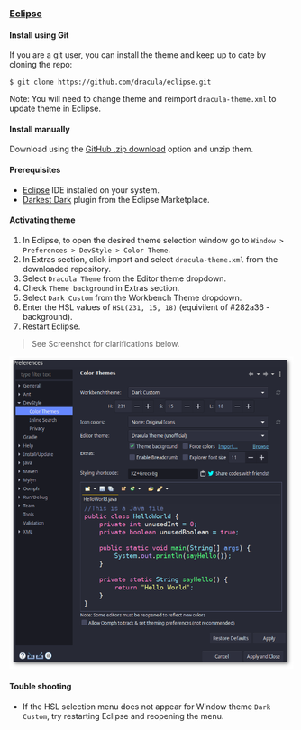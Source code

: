 ### [Eclipse](https://www.eclipse.org/)

#### Install using Git

If you are a git user, you can install the theme and keep up to date by cloning the repo:

    $ git clone https://github.com/dracula/eclipse.git

Note: You will need to change theme and reimport `dracula-theme.xml` to update theme in Eclipse.

#### Install manually

Download using the [GitHub .zip download](https://github.com/dracula/dracula/archive/master.zip) option and unzip them.

#### Prerequisites

- [Eclipse](https://www.eclipse.org/) IDE installed on your system.
- [Darkest Dark](https://marketplace.eclipse.org/content/darkest-dark-theme-devstyle) plugin from the Eclipse Marketplace.

#### Activating theme

1. In Eclipse, to open the desired theme selection window go to `Window > Preferences > DevStyle > Color Theme`.
2. In Extras section, click import and select `dracula-theme.xml` from the downloaded repository.
3. Select `Dracula Theme` from the Editor theme dropdown.
4. Check `Theme background` in Extras section.
5. Select `Dark Custom` from the Workbench Theme dropdown.
6. Enter the HSL values of `HSL(231, 15, 18)` (equivilent of #282a36 - background).
7. Restart Eclipse.

> See Screenshot for clarifications below.

![Eclipse Configuration](https://raw.githubusercontent.com/dracula/eclipse/master/configuration.png)

#### Touble shooting

- If the HSL selection menu does not appear for Window theme `Dark Custom`, try restarting Eclipse and reopening the menu.
